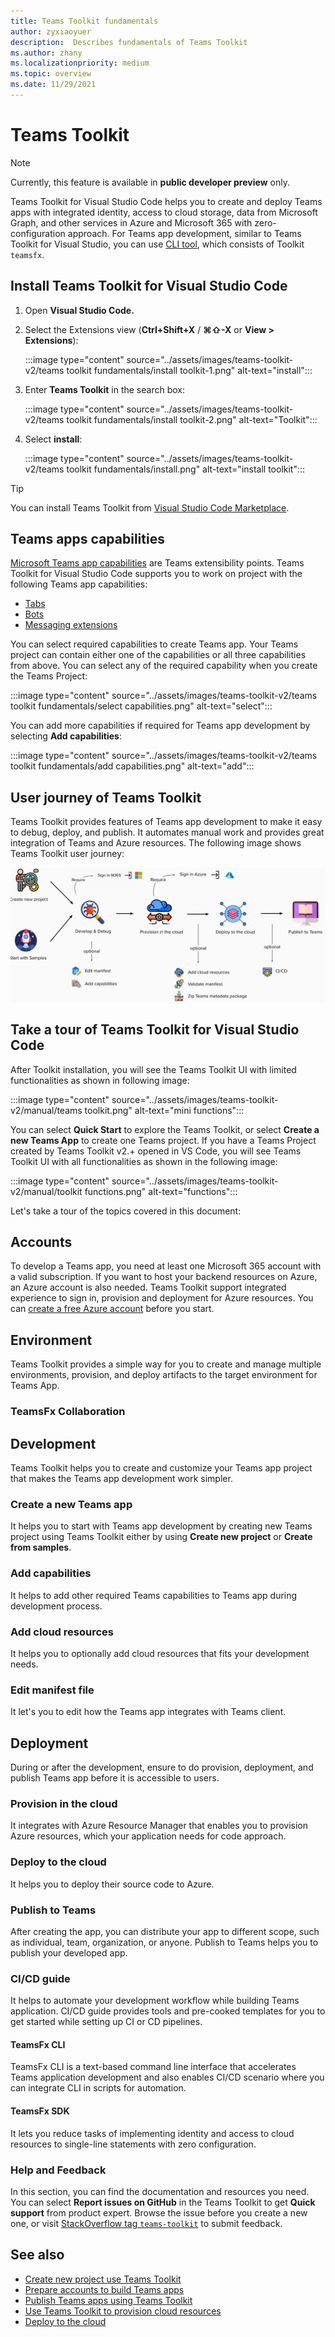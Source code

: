 ```yaml
---
title: Teams Toolkit fundamentals
author: zyxiaoyuer
description:  Describes fundamentals of Teams Toolkit
ms.author: zhany
ms.localizationpriority: medium
ms.topic: overview
ms.date: 11/29/2021
---
```


# Teams Toolkit

> [!NOTE]
> Currently, this feature is available in **public developer preview** only.

Teams Toolkit for Visual Studio Code helps you to create and deploy Teams apps with integrated identity, access to cloud storage, data from Microsoft Graph, and other services in Azure and Microsoft 365 with zero-configuration approach. For Teams app development, similar to Teams Toolkit for Visual Studio, you can use [CLI tool](https://github.com/OfficeDev/TeamsFx/blob/dev/docs/cli/user-manual.md), which consists of Toolkit `teamsfx`.

## Install Teams Toolkit for Visual Studio Code

1. Open **Visual Studio Code.**
1. Select the Extensions view (**Ctrl+Shift+X** / **⌘⇧-X** or **View > Extensions**):

   :::image type="content" source="../assets/images/teams-toolkit-v2/teams toolkit fundamentals/install toolkit-1.png" alt-text="install":::

1. Enter **Teams Toolkit** in the search box:

   :::image type="content" source="../assets/images/teams-toolkit-v2/teams toolkit fundamentals/install toolkit-2.png" alt-text="Toolkit":::

1. Select **install**:
  
   :::image type="content" source="../assets/images/teams-toolkit-v2/teams toolkit fundamentals/install.png" alt-text="install toolkit":::

> [!TIP]
> You can install Teams Toolkit from [Visual Studio Code Marketplace](https://marketplace.visualstudio.com/items?itemName=TeamsDevApp.ms-teams-vscode-extension).

## Teams apps capabilities

[Microsoft Teams app capabilities](../concepts/capabilities-overview.md) are Teams extensibility points. Teams Toolkit for Visual Studio Code supports you to work on project with the following Teams app capabilities:

* [Tabs](../tabs/what-are-tabs.md#build-tabs-for-microsoft-teams)
* [Bots](../bots/what-are-bots.md#bots-in-microsoft-teams)
* [Messaging extensions](../messaging-extensions/what-are-messaging-extensions.md#messaging-extensions) 

You can select required capabilities to create Teams app. Your Teams project can contain either one of the capabilities or all three capabilities from above. You can select any of the required capability when you create the Teams Project:

:::image type="content" source="../assets/images/teams-toolkit-v2/teams toolkit fundamentals/select capabilities.png" alt-text="select":::

You can add more capabilities if required for Teams app development by selecting **Add capabilities**:

:::image type="content" source="../assets/images/teams-toolkit-v2/teams toolkit fundamentals/add capabilities.png" alt-text="add":::

## User journey of Teams Toolkit

Teams Toolkit provides features of Teams app development to make it easy to debug, deploy, and publish. It automates manual work and provides great integration of Teams and Azure resources. The following image shows Teams Toolkit user journey:

![Teams Toolkit User Journey](./images/teams-toolkit-user-journey.png)

## Take a tour of Teams Toolkit for Visual Studio Code

After Toolkit installation, you will see the Teams Toolkit UI with limited functionalities as shown in following image:

:::image type="content" source="../assets/images/teams-toolkit-v2/manual/teams toolkit.png" alt-text="mini functions":::

You can select **Quick Start** to explore the Teams Toolkit, or select **Create a new Teams App** to create one Teams project. If you have a Teams Project created by Teams Toolkit v2.+ opened in VS Code, you will see Teams Toolkit UI with all functionalities as shown in the following image:

:::image type="content" source="../assets/images/teams-toolkit-v2/manual/toolkit functions.png" alt-text="functions":::

Let's take a tour of the topics covered in this document:

## Accounts

To develop a Teams app, you need at least one Microsoft 365 account with a valid subscription. If you want to host your backend resources on Azure, an Azure account is also needed. Teams Toolkit support integrated experience to sign in, provision and deployment for Azure resources. You can [create a free Azure account](https://azure.microsoft.com/free/) before you start.

## Environment

Teams Toolkit provides a simple way for you to create and manage multiple environments, provision, and deploy artifacts to the target environment for Teams App.

### TeamsFx Collaboration

## Development

Teams Toolkit helps you to create and customize your Teams app project that makes the Teams app development work simpler.

### Create a new Teams app

It helps you to start with Teams app development by creating new Teams project using Teams Toolkit either by using **Create new project** or **Create from samples**.

### Add capabilities

It helps to add other required Teams capabilities to Teams app during development process.

### Add cloud resources

It helps you to optionally add cloud resources that fits your development needs.

### Edit manifest file 

It let's you to edit how the Teams app integrates with Teams client.

## Deployment

During or after the development, ensure to do provision, deployment, and publish Teams app before it is accessible to users.

### Provision in the cloud

It integrates with Azure Resource Manager that enables you to provision Azure resources, which your application needs for code approach.

### Deploy to the cloud

 It helps you to deploy their source code to Azure.

### Publish to Teams

After creating the app, you can distribute your app to different scope, such as individual, team, organization, or anyone. Publish to Teams helps you to publish your developed app.

### CI/CD guide

It helps to automate your development workflow while building Teams application. CI/CD guide provides tools and pre-cooked templates for you to get started while setting up CI or CD pipelines.

#### TeamsFx CLI

TeamsFx CLI is a text-based command line interface that accelerates Teams application development and also enables CI/CD scenario where you can integrate CLI in scripts for automation.

#### TeamsFx SDK

It lets you reduce tasks of implementing identity and access to cloud resources to single-line statements with zero configuration.

### Help and Feedback

In this section, you can find the documentation and resources you need. You can select **Report issues on GitHub** in the Teams Toolkit to get **Quick support** from product expert. Browse the issue before you create a new one, or visit [StackOverflow tag `teams-toolkit`](https://stackoverflow.com/questions/tagged/teams-toolkit) to submit feedback.

## See also

* [Create new project use Teams Toolkit](create-new-project.md)
* [Prepare accounts to build Teams apps](accounts.md)
* [Publish Teams apps using Teams Toolkit](publish.md)
* [Use Teams Toolkit to provision cloud resources](provision.md)
* [Deploy to the cloud](deploy.md)